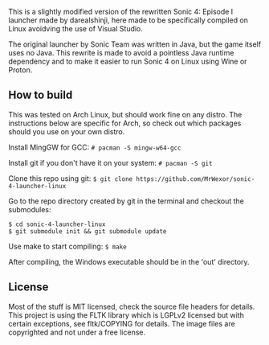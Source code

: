 This is a slightly modified version of the rewritten Sonic 4: Episode I
launcher made by darealshinji, here made to be specifically compiled
on Linux avoidving the use of Visual Studio.

The original launcher by Sonic Team was written in Java, but the game itself uses no Java.
This rewrite is made to avoid a pointless Java runtime dependency and to make it easier
to run Sonic 4 on Linux using Wine or Proton.

How to build
------------
This was tested on Arch Linux, but should work fine on any distro. The instructions below are
specific for Arch, so check out which packages should you use on your own distro.

Install MingGW for GCC:
```# pacman -S mingw-w64-gcc```

Install git if you don't have it on your system:
```# pacman -S git```

Clone this repo using git:
```$ git clone https://github.com/MrWexor/sonic-4-launcher-linux```

Go to the repo directory created by git in the terminal and checkout the submodules:
```
$ cd sonic-4-launcher-linux
$ git submodule init && git submodule update
```

Use make to start compiling:
```$ make```

After compiling, the Windows executable should be in the 'out' directory.

License
-------
Most of the stuff is MIT licensed, check the source file headers for details.
This project is using the FLTK library which is LGPLv2 licensed but with certain exceptions,
see fltk/COPYING for details. The image files are copyrighted and not under a free license.
